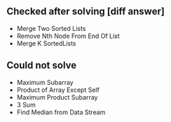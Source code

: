 ## Checked after solving [diff answer]

- Merge Two Sorted Lists
- Remove Nth Node From End Of List
- Merge K SortedLists

## Could not solve
- Maximum Subarray
- Product of Array Except Self
- Maximum Product Subarray
- 3 Sum
- Find Median from Data Stream